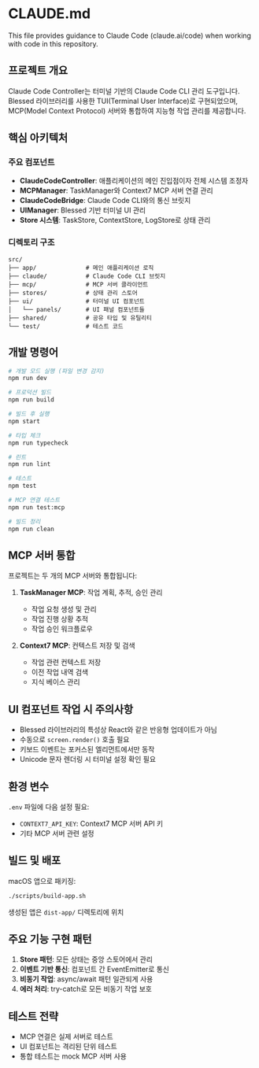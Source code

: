 # CLAUDE.md

This file provides guidance to Claude Code (claude.ai/code) when working with code in this repository.

## 프로젝트 개요

Claude Code Controller는 터미널 기반의 Claude Code CLI 관리 도구입니다. Blessed 라이브러리를 사용한 TUI(Terminal User Interface)로 구현되었으며, MCP(Model Context Protocol) 서버와 통합하여 지능형 작업 관리를 제공합니다.

## 핵심 아키텍처

### 주요 컴포넌트
- **ClaudeCodeController**: 애플리케이션의 메인 진입점이자 전체 시스템 조정자
- **MCPManager**: TaskManager와 Context7 MCP 서버 연결 관리
- **ClaudeCodeBridge**: Claude Code CLI와의 통신 브릿지
- **UIManager**: Blessed 기반 터미널 UI 관리
- **Store 시스템**: TaskStore, ContextStore, LogStore로 상태 관리

### 디렉토리 구조
```
src/
├── app/              # 메인 애플리케이션 로직
├── claude/           # Claude Code CLI 브릿지
├── mcp/              # MCP 서버 클라이언트
├── stores/           # 상태 관리 스토어
├── ui/               # 터미널 UI 컴포넌트
│   └── panels/       # UI 패널 컴포넌트들
├── shared/           # 공유 타입 및 유틸리티
└── test/             # 테스트 코드
```

## 개발 명령어

```bash
# 개발 모드 실행 (파일 변경 감지)
npm run dev

# 프로덕션 빌드
npm run build

# 빌드 후 실행
npm start

# 타입 체크
npm run typecheck

# 린트
npm run lint

# 테스트
npm test

# MCP 연결 테스트
npm run test:mcp

# 빌드 정리
npm run clean
```

## MCP 서버 통합

프로젝트는 두 개의 MCP 서버와 통합됩니다:

1. **TaskManager MCP**: 작업 계획, 추적, 승인 관리
   - 작업 요청 생성 및 관리
   - 작업 진행 상황 추적
   - 작업 승인 워크플로우

2. **Context7 MCP**: 컨텍스트 저장 및 검색
   - 작업 관련 컨텍스트 저장
   - 이전 작업 내역 검색
   - 지식 베이스 관리

## UI 컴포넌트 작업 시 주의사항

- Blessed 라이브러리의 특성상 React와 같은 반응형 업데이트가 아님
- 수동으로 `screen.render()` 호출 필요
- 키보드 이벤트는 포커스된 엘리먼트에서만 동작
- Unicode 문자 렌더링 시 터미널 설정 확인 필요

## 환경 변수

`.env` 파일에 다음 설정 필요:
- `CONTEXT7_API_KEY`: Context7 MCP 서버 API 키
- 기타 MCP 서버 관련 설정

## 빌드 및 배포

macOS 앱으로 패키징:
```bash
./scripts/build-app.sh
```

생성된 앱은 `dist-app/` 디렉토리에 위치

## 주요 기능 구현 패턴

1. **Store 패턴**: 모든 상태는 중앙 스토어에서 관리
2. **이벤트 기반 통신**: 컴포넌트 간 EventEmitter로 통신
3. **비동기 작업**: async/await 패턴 일관되게 사용
4. **에러 처리**: try-catch로 모든 비동기 작업 보호

## 테스트 전략

- MCP 연결은 실제 서버로 테스트
- UI 컴포넌트는 격리된 단위 테스트
- 통합 테스트는 mock MCP 서버 사용
